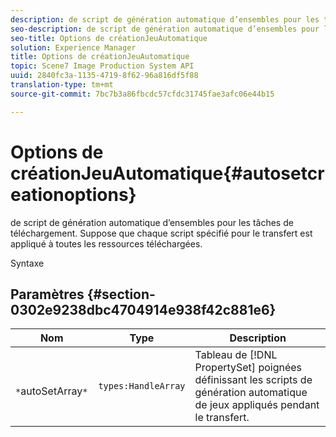 ```yaml
---
description: de script de génération automatique d’ensembles pour les tâches de téléchargement. Suppose que chaque script spécifié pour le transfert est appliqué à toutes les ressources téléchargées.
seo-description: de script de génération automatique d’ensembles pour les tâches de téléchargement. Suppose que chaque script spécifié pour le transfert est appliqué à toutes les ressources téléchargées.
seo-title: Options de créationJeuAutomatique
solution: Experience Manager
title: Options de créationJeuAutomatique
topic: Scene7 Image Production System API
uuid: 2840fc3a-1135-4719-8f62-96a816df5f88
translation-type: tm+mt
source-git-commit: 7bc7b3a86fbcdc57cfdc31745fae3afc06e44b15

---
```



# Options de créationJeuAutomatique{#autosetcreationoptions}

de script de génération automatique d’ensembles pour les tâches de téléchargement. Suppose que chaque script spécifié pour le transfert est appliqué à toutes les ressources téléchargées.

Syntaxe

## Paramètres {#section-0302e9238dbc4704914e938f42c881e6}

| Nom | Type | Description |
|---|---|---|
| ` *`autoSetArray`*` | `types:HandleArray` | Tableau de [!DNL PropertySet] poignées définissant les scripts de génération automatique de jeux appliqués pendant le transfert. |

